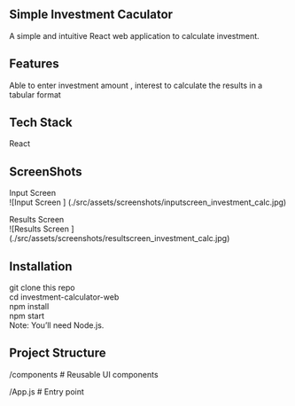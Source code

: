 ## Simple Investment Caculator<br/>
A simple and intuitive React web application to calculate investment.<br/>

## Features<br/>
Able to enter investment amount , interest to calculate the results in a tabular format<br/>

## Tech Stack<br/>
React <br/>

## ScreenShots<br/>
Input Screen <br/> 
![Input Screen ] (./src/assets/screenshots/inputscreen_investment_calc.jpg)

Results Screen <br/>
![Results Screen ] (./src/assets/screenshots/resultscreen_investment_calc.jpg)
## Installation<br/>
git clone this repo<br/>
cd investment-calculator-web<br/>
npm install<br/>
npm start<br/>
Note: You’ll need Node.js.<br/>

## Project Structure <br/>

/components      # Reusable UI components <br/>
 
/App.js          # Entry point  
